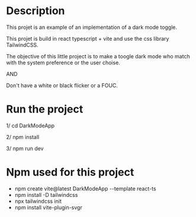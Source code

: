 # Description
This projet is an example of an implementation of a dark mode toggle.

This projet is build in react typescript + vite and use the css library TailwindCSS.

The objective of this little project is to make a toogle dark mode who match with the system preference or the user choise.

AND

Don't have a white or black flicker or a FOUC. 

# Run the project
1/ cd DarkModeApp

2/ npm install

3/ npm run dev

# Npm used for this project
- npm create vite@latest DarkModeApp --template react-ts
- npm install -D tailwindcss
- npx tailwindcss init
- npm install vite-plugin-svgr
